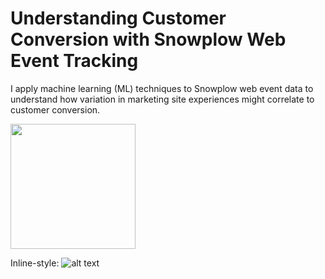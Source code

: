 # Understanding Customer Conversion with Snowplow Web Event Tracking
I apply machine learning (ML) techniques to Snowplow web event data to understand how variation in marketing site experiences might correlate to customer conversion.

<img src="https://github.com/b-knight/Understanding-Customer-Conversion-with-Snowplow-Web-Event-Tracking/blob/master/exploratory_analysis-labels.png" width="200" height="200" />

Inline-style: 
![alt text](https://github.com/b-knight/Understanding-Customer-Conversion-with-Snowplow-Web-Event-Tracking/blob/master/exploratory_analysis-labels.png "Logo Title Text 1")
